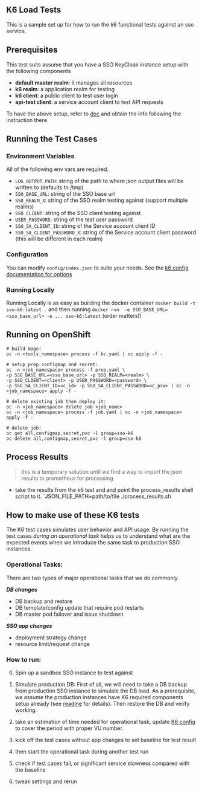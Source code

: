 ## K6 Load Tests

This is a sample set up for how to run the k6 functional tests against an sso service.

## Prerequisites
This test suits assume that you have a SSO KeyCloak instance setup with the following components
- **default master realm**: it manages all resources
- **k6 realm**: a application realm for testing
- **k6 client**: a public client to test user login
- **api-test client**: a service account client to test API requests

To have the above setup, refer to [doc](https://github.com/BCDevOps/keycloak-admin/blob/master/keycloak_realm_builder/scripts/custom_usage/readme.md#steps-to-run) and obtain the info following the instruction there.


## Running the Test Cases

### Environment Variables
All of the following env vars are required.

- `LOG_OUTPUT_PATH`: string of the path to where json output files will be written to (defaults to /tmp)
- `SSO_BASE_URL`: string of the SSO base url
- `SSO_REALM_X`: string of the SSO realm testing against (support multiple realms)
- `SSO_CLIENT`: string of the SSO client testing against
- `USER_PASSWORD`: string of the test user password
- `SSO_SA_CLIENT_ID`: string of the Service account client ID
- `SSO_SA_CLIENT_PASSWORD_X`: string of the Service account client password (this will be different in each realm)


### Configuration
You can modify `config/index.json` to suite your needs. See the [k6 config documentation for options](https://k6.io/docs/using-k6/options)


### Running Locally
Running Locally is as easy as building the docker container `docker build -t sso-k6:latest .`
and then running `docker run  -e SSO_BASE_URL=<sso_base_url> -e ... sso-k6:latest` (order matters!)


## Running on OpenShift
```shell
# build mage:
oc -n <tools_namespace> process -f bc.yaml | oc apply -f -

# setup prep configmap and secret:
oc -n <job_namespace> process -f prep.yaml \
-p SSO_BASE_URL=<sso_base_url> -p SSO_REALM=<realm> \
-p SSO_CLIENT=<client> -p USER_PASSWORD=<password> \
-p SSO_SA_CLIENT_ID=<c_id> -p SSO_SA_CLIENT_PASSWORD=<c_psw> | oc -n <job_namespace> apply -f -

# delete existing job then deploy it:
oc -n <job_namespace> delete job <job_name>
oc -n <job_namespace> process -f job.yaml | oc -n <job_namespace> apply -f -

# delete job:
oc get all,configmap,secret,pvc -l group=sso-k6
oc delete all,configmap,secret,pvc -l group=sso-k6
```

## Process Results
> this is a temporary solution until we find a way to import the json results to prometheus for processing

- take the results from the k6 test and and point the process_results shell script to it.
`JSON_FILE_PATH=path/to/file ./process_results.sh


## How to make use of these K6 tests
The K6 test cases simulates user behavior and API usage. By running the test cases *during an operational task* helps us to understand what are the expected events when we introduce the same task to production SSO instances.

### Operational Tasks:
There are two types of major operational tasks that we do commonly.

***DB changes***
- DB backup and restore
- DB template/config update that require pod restarts
- DB master pod failover and issue shutdown

***SSO app changes***
- deployment strategy change
- resource limit/request change


### How to run:
0. Spin up a sandbox SSO instance to test against

1. Simulate production DB: First of all, we will need to take a DB backup from production SSO instance to simulate the DB load. As a prerequisite, we assume the production instances have K6 required components setup already (see [readme](./README.md) for details). Then restore the DB and verify working.

2. take an estimation of time needed for operational task, update [K6 config](./config/index.json) to cover the period with proper VU number.

3. kick off the test cases without app changes to set baseline for test result

4. then start the operational task during another test run

4. check if test cases fail, or significant service slowness compared with the baseline

5. tweak settings and rerun
